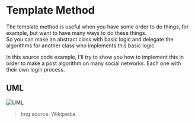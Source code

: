 # Template Method
The template method is useful when you have some order to do things, for example, but want to have many ways to do these things.  
So you can make an abstract class with basic logic and delegate the algorithms for another class who implements this basic logic.

In this source code example, I'll try to show you how to implement this in order to make a post algorithm on many social networks. Each one with their own login process.

## UML
![UML](https://upload.wikimedia.org/wikipedia/commons/2/2a/W3sDesign_Template_Method_Design_Pattern_UML.jpg)

> Img source: Wikipedia